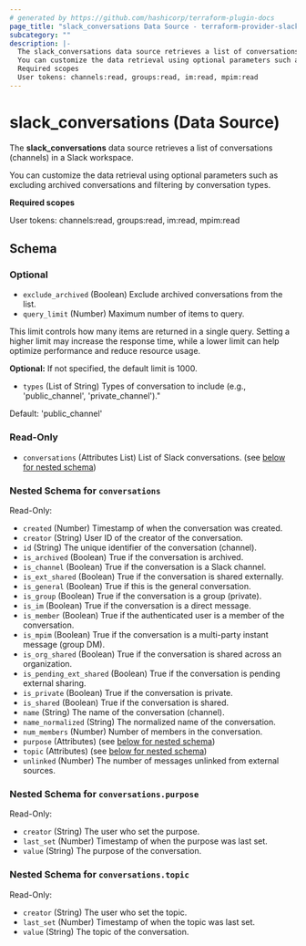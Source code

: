 ```yaml
---
# generated by https://github.com/hashicorp/terraform-plugin-docs
page_title: "slack_conversations Data Source - terraform-provider-slack"
subcategory: ""
description: |-
  The slack_conversations data source retrieves a list of conversations (channels) in a Slack workspace.
  You can customize the data retrieval using optional parameters such as excluding archived conversations and filtering by conversation types.
  Required scopes
  User tokens: channels:read, groups:read, im:read, mpim:read
---
```


# slack_conversations (Data Source)

The **slack_conversations** data source retrieves a list of conversations (channels) in a Slack workspace.

You can customize the data retrieval using optional parameters such as excluding archived conversations and filtering by conversation types.

**Required scopes**

User tokens: channels:read, groups:read, im:read, mpim:read



<!-- schema generated by tfplugindocs -->
## Schema

### Optional

- `exclude_archived` (Boolean) Exclude archived conversations from the list.
- `query_limit` (Number) Maximum number of items to query.

This limit controls how many items are returned in a single query. Setting a higher limit may increase the response time, while a lower limit can help optimize performance and reduce resource usage.

**Optional:** If not specified, the default limit is 1000.
- `types` (List of String) Types of conversation to include (e.g., 'public_channel', 'private_channel')."

Default: 'public_channel'

### Read-Only

- `conversations` (Attributes List) List of Slack conversations. (see [below for nested schema](#nestedatt--conversations))

<a id="nestedatt--conversations"></a>
### Nested Schema for `conversations`

Read-Only:

- `created` (Number) Timestamp of when the conversation was created.
- `creator` (String) User ID of the creator of the conversation.
- `id` (String) The unique identifier of the conversation (channel).
- `is_archived` (Boolean) True if the conversation is archived.
- `is_channel` (Boolean) True if the conversation is a Slack channel.
- `is_ext_shared` (Boolean) True if the conversation is shared externally.
- `is_general` (Boolean) True if this is the general conversation.
- `is_group` (Boolean) True if the conversation is a group (private).
- `is_im` (Boolean) True if the conversation is a direct message.
- `is_member` (Boolean) True if the authenticated user is a member of the conversation.
- `is_mpim` (Boolean) True if the conversation is a multi-party instant message (group DM).
- `is_org_shared` (Boolean) True if the conversation is shared across an organization.
- `is_pending_ext_shared` (Boolean) True if the conversation is pending external sharing.
- `is_private` (Boolean) True if the conversation is private.
- `is_shared` (Boolean) True if the conversation is shared.
- `name` (String) The name of the conversation (channel).
- `name_normalized` (String) The normalized name of the conversation.
- `num_members` (Number) Number of members in the conversation.
- `purpose` (Attributes) (see [below for nested schema](#nestedatt--conversations--purpose))
- `topic` (Attributes) (see [below for nested schema](#nestedatt--conversations--topic))
- `unlinked` (Number) The number of messages unlinked from external sources.

<a id="nestedatt--conversations--purpose"></a>
### Nested Schema for `conversations.purpose`

Read-Only:

- `creator` (String) The user who set the purpose.
- `last_set` (Number) Timestamp of when the purpose was last set.
- `value` (String) The purpose of the conversation.


<a id="nestedatt--conversations--topic"></a>
### Nested Schema for `conversations.topic`

Read-Only:

- `creator` (String) The user who set the topic.
- `last_set` (Number) Timestamp of when the topic was last set.
- `value` (String) The topic of the conversation.

